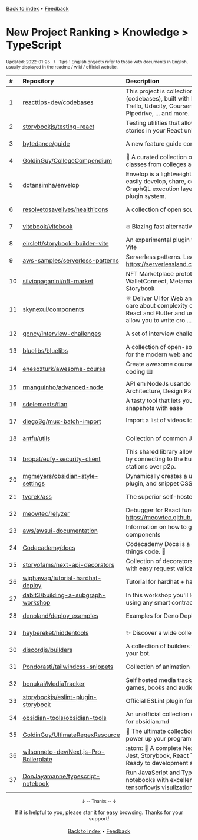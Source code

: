 <a href="https://github.com/GrowingGit/GitHub-English-Top-Charts#github-english-top-charts">Back to index</a> • <a href="/content/docs/feedback.md">Feedback</a>

# New Project Ranking > Knowledge > TypeScript
<sub>Updated: 2022-01-25&nbsp;&nbsp;&nbsp;/&nbsp;&nbsp;&nbsp;Tips：English projects refer to those with documents in English, usually displayed in the readme / wiki / official website.</sub>

|#|Repository|Description|Stars|Updated|Created|
|:-|:-|:-|:-|:-|:-|
|1|[reacttips-dev/codebases](https://github.com/reacttips-dev/codebases)|This project is collection of large projects's source code (codebases), built with Reactjs. Eg: Bestbuy, Postman, Trello, Udacity, Coursera, Skillshare, Invision, Intercom, Pipedrive, ... and more.|1033|2021-10-03|2021-09-19|
|2|[storybookjs/testing-react](https://github.com/storybookjs/testing-react)|Testing utilities that allow you to reuse your Storybook stories in your React unit tests!|518|2022-01-22|2021-03-14|
|3|[bytedance/guide](https://github.com/bytedance/guide)|A new feature guide component by react 🧭|480|2022-01-24|2021-04-29|
|4|[GoldinGuy/CollegeCompendium](https://github.com/GoldinGuy/CollegeCompendium)|📓 A curated collection of free public Computer Science classes from colleges across America|443|2022-01-20|2021-06-13|
|5|[dotansimha/envelop](https://github.com/dotansimha/envelop)|Envelop is a lightweight library allowing developers to easily develop, share, collaborate and extend their GraphQL execution layer. Envelop is the missing GraphQL plugin system. |438|2022-01-24|2021-02-17|
|6|[resolvetosavelives/healthicons](https://github.com/resolvetosavelives/healthicons)|A collection of open source icons for public health projects.|371|2021-10-07|2021-05-25|
|7|[vitebook/vitebook](https://github.com/vitebook/vitebook)|🔥 Blazing fast alternative to Storybook. Powered by Vite.|360|2022-01-24|2021-08-15|
|8|[eirslett/storybook-builder-vite](https://github.com/eirslett/storybook-builder-vite)|An experimental plugin to run and build Storybooks with Vite|353|2022-01-24|2021-04-13|
|9|[aws-samples/serverless-patterns](https://github.com/aws-samples/serverless-patterns)|Serverless patterns. Learn more at the website: https://serverlessland.com/patterns.|341|2022-01-24|2021-02-12|
|10|[silviopaganini/nft-market](https://github.com/silviopaganini/nft-market)|NFT Marketplace prototype using Typescript, WalletConnect, Metamask, Web3, Solidity, React and Storybook|315|2022-01-10|2021-03-07|
|11|[skynexui/components](https://github.com/skynexui/components)|⚛️  Deliver UI for Web and Mobile platforms without taking care about complexity on how to style there. It's based in React and Flutter and uses the core of CSS specification to allow you to write cro ...|306|2022-01-24|2021-08-31|
|12|[goncy/interview-challenges](https://github.com/goncy/interview-challenges)|A set of interview challenges excercises|269|2022-01-18|2021-09-30|
|13|[bluelibs/bluelibs](https://github.com/bluelibs/bluelibs)|A collection of open-source software solutions designed for the modern web and enterprise scale.|216|2022-01-18|2021-07-14|
|14|[enesozturk/awesome-course](https://github.com/enesozturk/awesome-course)|Create awesome courses that let your audience learn by coding ⌨️|214|2021-12-25|2021-11-14|
|15|[rmanguinho/advanced-node](https://github.com/rmanguinho/advanced-node)|API em NodeJs usando Typescript, TDD, Clean Architecture, Design Patterns e SOLID principles|203|2021-10-04|2021-07-07|
|16|[sdelements/flan](https://github.com/sdelements/flan)|A tasty tool that lets you save, load and share postgres snapshots with ease|172|2021-09-29|2021-07-02|
|17|[diego3g/mux-batch-import](https://github.com/diego3g/mux-batch-import)|Import a list of videos to Mux with ease 📹🔥|145|2021-08-10|2021-07-27|
|18|[antfu/utils](https://github.com/antfu/utils)|Collection of common JavaScript / TypeScript utils|144|2022-01-24|2021-04-11|
|19|[bropat/eufy-security-client](https://github.com/bropat/eufy-security-client)|This shared library allows to control Eufy security devices by connecting to the Eufy cloud servers and local/remote stations over p2p.|143|2022-01-11|2021-02-06|
|20|[mgmeyers/obsidian-style-settings](https://github.com/mgmeyers/obsidian-style-settings)|Dynamically creates a user interface for adjusting theme, plugin, and snippet CSS variables|142|2021-12-14|2021-03-28|
|21|[tycrek/ass](https://github.com/tycrek/ass)|The superior self-hosted ShareX server|138|2022-01-22|2021-04-05|
|22|[meowtec/relyzer](https://github.com/meowtec/relyzer)|Debugger for React functional components. Online demo: https://meowtec.github.io/relyzer/examples/todomvc/build/|135|2021-11-10|2021-01-26|
|23|[aws/awsui-documentation](https://github.com/aws/awsui-documentation)|Information on how to get started using AWS UI components|131|2022-01-22|2021-02-26|
|24|[Codecademy/docs](https://github.com/Codecademy/docs)|Codecademy Docs is a collection of information for all things code. 📕|130|2022-01-24|2021-04-13|
|25|[storyofams/next-api-decorators](https://github.com/storyofams/next-api-decorators)|Collection of decorators to create typed Next.js API routes, with easy request validation and transformation.|128|2022-01-24|2021-02-10|
|26|[wighawag/tutorial-hardhat-deploy](https://github.com/wighawag/tutorial-hardhat-deploy)|Tutorial for hardhat + hardhat-deploy|111|2021-10-13|2021-03-23|
|27|[dabit3/building-a-subgraph-workshop](https://github.com/dabit3/building-a-subgraph-workshop)|In this workshop you'll learn how to build an NFT Subgraph using any smart contract or smart contracts.|105|2021-12-13|2021-04-17|
|28|[denoland/deploy_examples](https://github.com/denoland/deploy_examples)|Examples for Deno Deploy|105|2021-12-31|2021-03-09|
|29|[heybereket/hiddentools](https://github.com/heybereket/hiddentools)|✨ Discover a wide collection of unique tools|96|2022-01-15|2021-03-02|
|30|[discordjs/builders](https://github.com/discordjs/builders)|A collection of builders that you can use when creating your bot.|94|2022-01-05|2021-06-20|
|31|[Pondorasti/tailwindcss-snippets](https://github.com/Pondorasti/tailwindcss-snippets)|Collection of animation snippets made for TailwindCSS|87|2022-01-24|2022-01-02|
|32|[bonukai/MediaTracker](https://github.com/bonukai/MediaTracker)|Self hosted media tracker for movies, tv shows, video games, books and audiobooks|86|2022-01-24|2022-01-20|
|33|[storybookjs/eslint-plugin-storybook](https://github.com/storybookjs/eslint-plugin-storybook)|Official ESLint plugin for Storybook|84|2022-01-19|2021-09-14|
|34|[obsidian-tools/obsidian-tools](https://github.com/obsidian-tools/obsidian-tools)|An unofficial collection of tools that helps you build plugins for obsidian.md|78|2021-10-05|2021-02-18|
|35|[GoldinGuy/UltimateRegexResource](https://github.com/GoldinGuy/UltimateRegexResource)|📝 The ultimate collection of regex syntax and resources to power up your programming!|77|2021-08-04|2021-07-01|
|36|[wilsonneto-dev/Next.js-Pro-Boilerplate](https://github.com/wilsonneto-dev/Next.js-Pro-Boilerplate)|:atom: :rocket: A complete Next.js boilerplate with Typescript, Jest, Storybook, React Testing Library, ESLint, and Prettier. Ready to development and production|73|2021-09-07|2021-02-27|
|37|[DonJayamanne/typescript-notebook](https://github.com/DonJayamanne/typescript-notebook)|Run JavaScript and TypeScript in node.js within VS Code notebooks with excellent support for debugging, tensorflowjs visulizations, plotly, danfojs, etc|72|2021-11-09|2021-02-22|

<div align="center">
    <p><sub>↓ -- Thanks -- ↓</sub></p>
    If it is helpful to you, please star it for easy browsing. Thanks for your support!
</div>

<br/>

<div align="center"><a href="https://github.com/GrowingGit/GitHub-English-Top-Charts#github-english-top-charts">Back to index</a> • <a href="/content/docs/feedback.md">Feedback</a></div>
